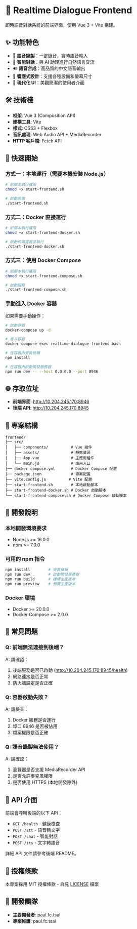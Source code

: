 # 🎤 Realtime Dialogue Frontend

即時語音對話系統的前端界面，使用 Vue 3 + Vite 構建。

## ✨ 功能特色

- 🎤 **語音錄製**：一鍵錄音，實時語音輸入
- 🤖 **智能對話**：與 AI 助理進行自然語言交流
- 🔊 **語音合成**：高品質的中文語音輸出
- 📱 **響應式設計**：支援各種設備和螢幕尺寸
- 🎨 **現代化 UI**：美觀簡潔的使用者介面

## 🛠 技術棧

- **框架**: Vue 3 (Composition API)
- **建構工具**: Vite
- **樣式**: CSS3 + Flexbox
- **音訊處理**: Web Audio API + MediaRecorder
- **HTTP 客戶端**: Fetch API

## 🚀 快速開始

### 方式一：本地運行（需要本機安裝 Node.js）
```bash
# 給腳本執行權限
chmod +x start-frontend.sh

# 啟動前端
./start-frontend.sh
```

### 方式二：Docker 直接運行
```bash
# 給腳本執行權限
chmod +x start-frontend-docker.sh

# 啟動前端容器並執行
./start-frontend-docker.sh
```

### 方式三：使用 Docker Compose
```bash
# 給腳本執行權限
chmod +x start-frontend-compose.sh

# 啟動服務
./start-frontend-compose.sh
```

### 手動進入 Docker 容器
如果需要手動操作：
```bash
# 啟動容器
docker-compose up -d

# 進入容器
docker-compose exec realtime-dialogue-frontend bash

# 在容器內安裝依賴
npm install

# 在容器內啟動開發服務器
npm run dev -- --host 0.0.0.0 --port 8946
```

## 🌐 存取位址

- **前端界面**: http://10.204.245.170:8946
- **後端 API**: http://10.204.245.170:8945

## 📁 專案結構

```
frontend/
├── src/
│   ├── components/          # Vue 組件
│   ├── assets/              # 靜態資源
│   ├── App.vue              # 主應用組件
│   └── main.js              # 應用入口
├── docker-compose.yml       # Docker Compose 配置
├── package.json             # 專案配置
├── vite.config.js          # Vite 配置
├── start-frontend.sh        # 本地啟動腳本
├── start-frontend-docker.sh # Docker 啟動腳本
└── start-frontend-compose.sh # Docker Compose 啟動腳本
```

## 🔧 開發說明

### 本地開發環境要求
- Node.js >= 16.0.0
- npm >= 7.0.0

### 可用的 npm 指令
```bash
npm install        # 安裝依賴
npm run dev        # 啟動開發服務器
npm run build      # 建構生產版本
npm run preview    # 預覽生產版本
```

### Docker 環境
- Docker >= 20.0.0
- Docker Compose >= 2.0.0

## 🚨 常見問題

### Q: 前端無法連接到後端？
A: 請確認：
1. 後端服務是否已啟動 (http://10.204.245.170:8945/health)
2. 網路連接是否正常
3. 防火牆設定是否正確

### Q: 容器啟動失敗？
A: 請檢查：
1. Docker 服務是否運行
2. 埠口 8946 是否被佔用
3. 檔案權限是否正確

### Q: 語音錄製無法使用？
A: 請確認：
1. 瀏覽器是否支援 MediaRecorder API
2. 是否允許麥克風權限
3. 是否使用 HTTPS (本地開發除外)

## 📝 API 介面

前端會呼叫後端的以下 API：

- `GET /health` - 健康檢查
- `POST /stt` - 語音轉文字
- `POST /chat` - 智能對話
- `POST /tts` - 文字轉語音

詳細 API 文件請參考後端 README。

## 📜 授權條款

本專案採用 MIT 授權條款 - 詳見 [LICENSE](LICENSE) 檔案

## 👥 開發團隊

- **主要開發者**: paul.fc.tsai
- **專案維護**: paul.fc.tsai